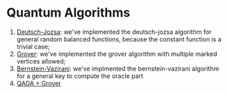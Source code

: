 # Quantum Algorithms 
 
1) [Deutsch-Jozsa](https://github.com/qwchagas/quantum_algorithms_matlab/tree/master/deutsch-jozsa): we've implemented the deutsch-jozsa algorithm for general random balanced functions, because the constant function is a trivial case;
2) [Grover](https://github.com/qwchagas/quantum_algorithms_matlab/tree/master/grover): we've implemented the grover algorithm with multiple marked vertices allowed;
3) [Bernstein-Vazirani](https://github.com/qwchagas/quantum_algorithms_matlab/tree/master/bernstein-vazirani): we've implmented the bernstein-vazirani algorithm for a general key to compute the oracle part
4) [QAOA + Grover](https://github.com/qwchagas/quantum_algorithms/tree/master/QAOA%2BGrover)
